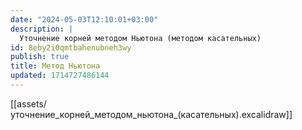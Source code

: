 ```yaml
---
date: "2024-05-03T12:10:01+03:00"
description: |
  Уточнение корней методом Ньютона (методом касательных)
id: 8eby2i0qmtbahenubneh3wy
publish: true
title: Метод Ньютона
updated: 1714727486144
---
```

[[assets/уточнение_корней_методом_ньютона_(касательных).excalidraw]]
